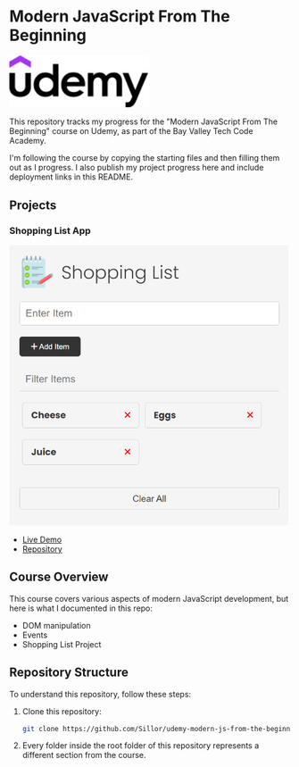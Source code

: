 # Modern JavaScript From The Beginning

<img src="./media/logo-udemy.svg" width="250">

This repository tracks my progress for the "Modern JavaScript From The Beginning" course on Udemy, as part of the Bay Valley Tech Code Academy.

I'm following the course by copying the starting files and then filling them out as I progress. I also publish my project progress here and include deployment links in this README.

## Projects

### Shopping List App

<img src='./media/shopping-list.png' width='500'>

- [Live Demo](https://main--sillor-shopping-list.netlify.app/)
- [Repository](https://github.com/Sillor/udemy-modern-js-from-the-beginning/tree/main/08-shopping-list-project/shopping-list)

## Course Overview

This course covers various aspects of modern JavaScript development, but here is what I documented in this repo:

- DOM manipulation
- Events
- Shopping List Project

## Repository Structure

To understand this repository, follow these steps:

1. Clone this repository:

   ```bash
   git clone https://github.com/Sillor/udemy-modern-js-from-the-beginning
   ```
2. Every folder inside the root folder of this repository represents a different section from the course.